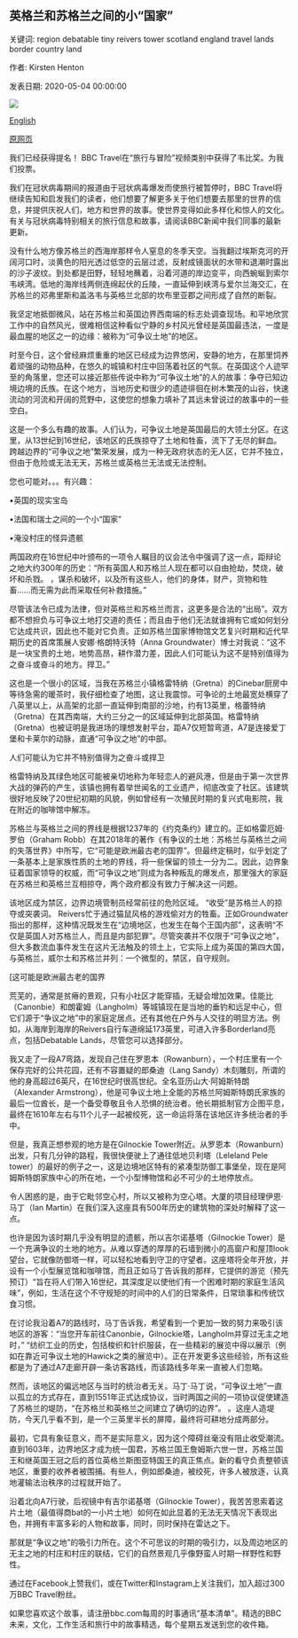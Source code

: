 ## 英格兰和苏格兰之间的小“国家”

关键词: region debatable tiny reivers tower scotland england travel lands border country land

作者: Kirsten Henton

发表日期: 2020-05-04 00:00:00

![](https://ichef.bbci.co.uk/wwfeatures/live/624_351/images/live/p0/8c/5y/p08c5y3l.jpg)

[English](The%20tiny%20%E2%80%98country%E2%80%99%20between%20England%20and%20Scotland.md)

[原网页](https://www.bbc.com/travel/story/20200504-the-tiny-country-between-england-and-scotland)

我们已经获得提名！ BBC Travel在“旅行与冒险”视频类别中获得了韦比奖。为我们投票。

我们在冠状病毒期间的报道由于冠状病毒爆发而使旅行被暂停时，BBC Travel将继续告知和启发我们的读者，他们想要了解更多关于他们想要去那里的世界的信息，并提供庆祝人们，地方和世界的故事。使世界变得如此多样化和惊人的文化。有关与冠状病毒特别相关的旅行信息和故事，请阅读BBC新闻中我们同事的最新更新。

没有什么地方像苏格兰的西海岸那样令人窒息的冬季天空。当我翻过埃斯克河的开阔河口时，淡黄色的阳光透过低空的云层过滤，反射成镜面状的水带和退潮时露出的沙子波纹。到处都是田野，轻轻地蘸着，沿着河道的岸边变平，向西蜿蜒到索尔韦峡湾。低地的海岸线两侧连绵起伏的丘陵，一直延伸到峡湾与爱尔兰海交汇，在苏格兰的邓弗里斯和盖洛韦与英格兰北部的坎布里亚郡之间形成了自然的断裂。

我坚定地抵御微风，站在苏格兰和英国边界西南端的标志处调查现场。和平地欣赏工作中的自然风光，很难相信这种看似宁静的乡村风光曾经是英国最违法，一度是最血腥的地区之一的边缘：被称为“可争议土地”的地区。

时至今日，这个曾经麻烦重重的地区已经成为边界悠闲，安静的地方，在那里饲养着顽强的动物品种，在悠久的城镇和村庄中回荡着社区的气氛。在英国这个人迹罕至的角落里，您还可以接近那些传说中称为“可争议土地”的人的故事：争夺已知边境边境的氏族。在这个地方，当地历史和很少的遗迹徘徊在树木繁茂的山谷，快速流动的河流和开阔的荒野中，这使您的想象力填补了其远未曾说过的故事中的一些空白。

这是一个多么有趣的故事。人们认为，可争议土地是英国最后的大领土分区。在这里，从13世纪到16世纪，该地区的氏族掠夺了土地和牲畜，流下了无尽的鲜血。跨越边界的“可争议之地”繁荣发展，成为一种无政府状态的无人区，它并不独立，但由于危险或无法无天，苏格兰或英格兰无法或无法控制。

您也可能对。。。有兴趣：

•英国的现实宝岛

•法国和瑞士之间的一个小“国家”

•淹没村庄的怪异遗骸

两国政府在16世纪中叶颁布的一项令人瞩目的议会法令中强调了这一点，距辩论之地大约300年的历史：“所有英国人和苏格兰人现在都可以自由抢劫，焚烧，破坏和杀戮。 ，谋杀和破坏，以及所有这些人，他们的身体，财产，货物和牲畜……而无需为此而采取任何补救措施。”

尽管该法令已成为法律，但对英格兰和苏格兰而言，这更多是合法的“出局”。双方都不想担负与可争议土地打交道的责任；而且由于他们无法就谁拥有它或如何划分它达成共识，因此也不能对它负责。正如苏格兰国家博物馆文艺复兴时期和近代早期历史的首席策展人安娜·格朗特沃特（Anna Groundwater）博士对我说：“这不是一块宝贵的土地，地势高昂，耕作潜力差，因此人们可能认为这不是特别值得为之奋斗或奋斗的地方。捍卫。”

这也是一个很小的区域，当我在苏格兰小镇格雷特纳（Gretna）的Cinebar厨房中等待急需的暖茶时，我仔细检查了地图，这让我震惊。可争论的土地最宽处横穿了八英里以上，从高架的北部一直延伸到南部的沙地，约有13英里，格蕾特纳（Gretna）在其西南端，大约三分之一的区域延伸到北部英国。格雷特纳（Gretna）也被证明是我进场的理想发射平台，距A7仅短暂弯道，A7是连接爱丁堡和卡莱尔的动脉，直通“可争议之地”的中部。

人们可能认为它并不特别值得为之奋斗或捍卫

格雷特纳及其绿色地区可能被亲切地称为年轻恋人的避风港，但是由于第一次世界大战的弹药的产生，该镇也拥有着举世闻名的工业遗产，彻底改变了社区。该建筑很好地反映了20世纪初期的风貌，例如曾经有一次殖民时期的复兴式电影院，我在附近的咖啡馆中解冻。

苏格兰与英格兰之间的界线是根据1237年的《约克条约》建立的。正如格雷厄姆·罗伯（Graham Robb）在其2018年的著作《有争议的土地：苏格兰与英格兰之间的失落世界》中所写，它“可能是欧洲最古老的国界”。但最终定稿时，似乎划定了一条基本上是家族性质的土地的界线，将一些保留的领土一分为二。因此，边界象征着国家领导的权威，而“可争议之地”则成为各种叛乱的爆发点，那里强大的家庭在苏格兰和英格兰互相掠夺，两个政府都没有致力于解决这一问题。

该地区成为禁区，边界边境管制员经常前往的危险区域。 “收受”是苏格兰人的掠夺或突袭词。 Reivers忙于通过猫鼠风格的游戏偷对方的牲畜。正如Groundwater指出的那样，这种情况既发生在“边境地区，也发生在每个王国内部”，这表明“不仅是英国人对苏格兰人，而且是内部犯罪”。尽管突袭并不仅限于“可争议之地”，但大多数流血事件发生在这片无法触及的领土上，它实际上成为英国的第四大国，与英格兰，威尔士和苏格兰并列：一个微型的，禁区，自守规则。

[这可能是欧洲最古老的国界

荒芜的，通常是贫瘠的景观，只有小社区才能穿插，无疑会增加效果。佳能比（Canonbie）和朗霍姆（Langholm）等城镇现在是当地的垂钓和远足中心，但它们源于“争议之地”中的家庭定居点。还有其他在户外与人交往的明显方法。例如，从海岸到海岸的Reivers自行车道绵延173英里，可进入许多Borderland亮点，包括Debatable Lands，尽管您可以选择部分。

我又走了一段A7弯路，发现自己住在罗恩本（Rowanburn），一个村庄里有一个保存完好的公共花园，还有不容置疑的郎桑迪（Lang Sandy）木刻雕刻，所谓的他的身高超过6英尺，在16世纪时很高世纪。全名亚历山大·阿姆斯特朗（Alexander Armstrong），他是可争议土地上全能的苏格兰阿姆斯特朗氏家族的最后一位酋长，是一个备受尊敬且令人恐惧的统治者。他长期抵制官方企图平息，最终在1610年左右与11个儿子一起被绞死，这一命运将落在该地区许多统治者的手中。

但是，我真正想参观的地方是在Gilnockie Tower附近。从罗恩本（Rowanburn）出发，只有几分钟的路程，我很快便驶上了通往低地贝利塔（Leleland Pele tower）的最好的例子之一，这是边境地区特有的紧凑型防御工事堡垒，现在是阿姆斯特朗家族中心的所在地，一个小型博物馆和必不可少的土地停放点。

令人困惑的是，由于它毗邻空心村，所以又被称为空心塔。大厦的项目经理伊恩·马丁（Ian Martin）在我们深入这座具有500年历史的建筑物的深处时解释了这一点。

也许是因为该时期几乎没有明显的遗骸，所以吉尔诺基塔（Gilnockie Tower）是一个充满争议的土地的地方。从难以穿透的厚厚的石墙到微小的高窗户和屋顶look望台，它就像防御塔一样，可以轻松地看到守卫的守望者。这座塔将全年开放，并设有一个小型展览馆和咖啡馆，而且正如马丁告诉我的那样，它提供的游览（预先预订）“旨在将人们带入16世纪，其深度足以使他们有一个困难时期的家庭生活风味”，例如，生活在这个不守规矩的时间中的人们的日常条件，日常琐事和传统饮食习惯。

在讨论我沿着A7的路线时，马丁告诉我，希望看到一个更加一致的努力来吸引该地区的游客：“当您开车前往Canonbie，Gilnockie塔，Langholm并穿过无主之地时，” “纺织工业的历史，包括梭织和针织服装，在一些精彩的展览中得以展示（例如在靠近可争议土地的Hawick之类的展览中）。正在开发更多这些经验，所有这些都是为了通过A7走廊开辟一条访客路线，而该路线多年来一直被人们忽略。

然而，该地区的偏远地区与当时的统治者无关。马丁·马丁说，“可争议土地”一直以孤立的方式存在，直到1551年正式达成协议，当时两国之间的一项协议促使建造了苏格兰的堤防，“在苏格兰和英格兰之间建立了确切的边界”。 。这座人造堤防，今天几乎看不到，是一个三英里半长的屏障，最终将可耕地分成两部分。

最初，它具有象征意义，而不是实际意义，因为这个障碍丝毫没有阻止收受潮流。直到1603年，边界地区才成为统一国君，苏格兰国王詹姆斯六世一世，苏格兰国王和继英国王冠之后的首位英格兰斯图亚特国王的真正焦点。新的看守负责整顿该地区，重要的收养者被围捕。有些人，例如郎桑迪，被绞死，许多人被放逐，认真地灌输法治秩序的过程就开始了。

沿着北向A7行驶，后视镜中有吉尔诺基塔（Gilnockie Tower），我苦苦思索着这片土地（最值得商bat的一小片土地）如何在如此显着的无法无天情况下表现出色，并拥有丰富多彩的人物和故事，同时，同时保持在雷达之下。

那就是“争议之地”的吸引力所在。这个不可思议的时期的吸引力，以及周边地区的无主之地的村庄和村庄的联结，它们的自然景观几乎像野蛮人时期一样野性和野性。

通过在Facebook上赞我们，或在Twitter和Instagram上关注我们，加入超过300万BBC Travel粉丝。

如果您喜欢这个故事，请注册bbc.com每周的时事通讯“基本清单”。精选的BBC未来，文化，工作生活和旅行中的故事精选，每个星期五发送到您的收件箱。